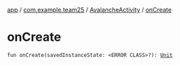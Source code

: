 [app](../../index.md) / [com.example.team25](../index.md) / [AvalancheActivity](index.md) / [onCreate](./on-create.md)

# onCreate

`fun onCreate(savedInstanceState: <ERROR CLASS>?): `[`Unit`](https://kotlinlang.org/api/latest/jvm/stdlib/kotlin/-unit/index.html)